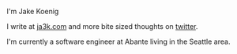 I'm Jake Koenig

I write at [ja3k.com](https://ja3k.com) and more bite sized thoughts on [twitter](https://twitter.com/ja3k_).

I'm currently a software engineer at Abante living in the Seattle area.
<!---
jakethekoenig/jakethekoenig is a ✨ special ✨ repository because its `README.md` (this file) appears on your GitHub profile.
You can click the Preview link to take a look at your changes.
--->
